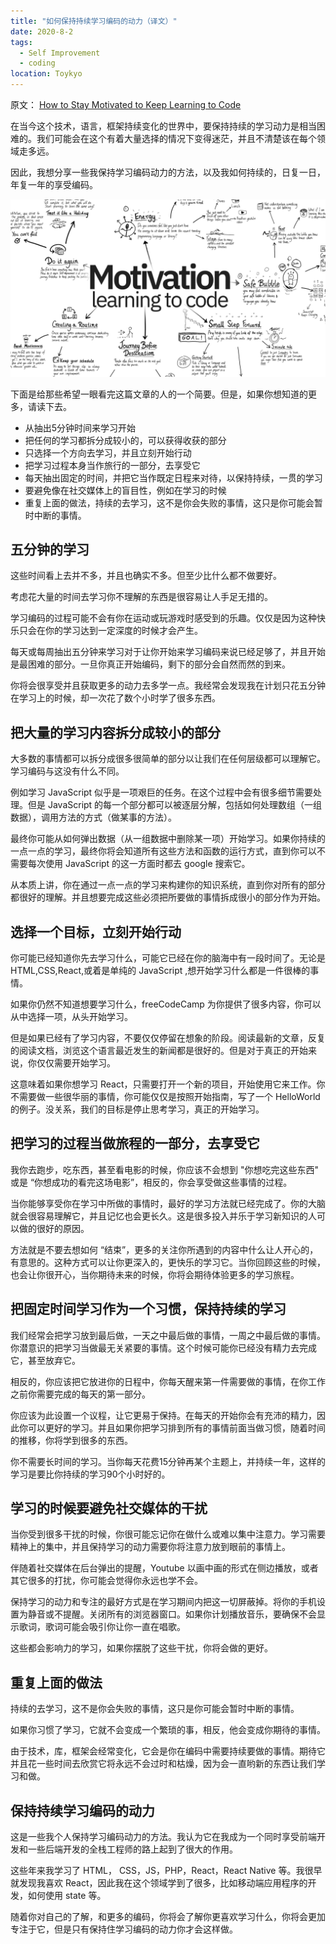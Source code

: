 ```yaml
---
title: "如何保持持续学习编码的动力（译文）"
date: 2020-8-2
tags:
  - Self Improvement
  - coding
location: Toykyo
---
```


原文： [How to Stay Motivated to Keep Learning to Code](https://www.freecodecamp.org/news/how-to-stay-motivated-to-keep-learning-to-code/)<br>

在当今这个技术，语言，框架持续变化的世界中，要保持持续的学习动力是相当困难的。我们可能会在这个有着大量选择的情况下变得迷茫，并且不清楚该在每个领域走多远。

因此，我想分享一些我保持学习编码动力的方法，以及我如何持续的，日复一日，年复一年的享受编码。

<!-- more -->

![motivation:learning to code](/images/motivation-code.png)

下面是给那些希望一眼看完这篇文章的人的一个简要。但是，如果你想知道的更多，请读下去。

- 从抽出5分钟时间来学习开始
- 把任何的学习都拆分成较小的，可以获得收获的部分
- 只选择一个方向去学习，并且立刻开始行动
- 把学习过程本身当作旅行的一部分，去享受它
- 每天抽出固定的时间，并把它当作既定日程来对待，以保持持续，一贯的学习
- 要避免像在社交媒体上的盲目性，例如在学习的时候
- 重复上面的做法，持续的去学习，这不是你会失败的事情，这只是你可能会暂时中断的事情。

## 五分钟的学习

这些时间看上去并不多，并且也确实不多。但至少比什么都不做要好。

考虑花大量的时间去学习你不理解的东西是很容易让人手足无措的。

学习编码的过程可能不会有你在运动或玩游戏时感受到的乐趣。仅仅是因为这种快乐只会在你的学习达到一定深度的时候才会产生。

每天或每周抽出五分钟来学习对于让你开始来学习编码来说已经足够了，并且开始是最困难的部分。一旦你真正开始编码，剩下的部分会自然而然的到来。

你将会很享受并且获取更多的动力去多学一点。我经常会发现我在计划只花五分钟在学习上的时候，却一次花了数个小时学了很多东西。

## 把大量的学习内容拆分成较小的部分

大多数的事情都可以拆分成很多很简单的部分以让我们在任何层级都可以理解它。学习编码与这没有什么不同。

例如学习 JavaScript 似乎是一项艰巨的任务。在这个过程中会有很多细节需要处理。但是 JavaScript 的每一个部分都可以被逐层分解，包括如何处理数组（一组数据），调用方法的方式（做某事的方法）。

最终你可能从如何弹出数据（从一组数据中删除某一项）开始学习。如果你持续的一点一点的学习，最终你将会知道所有这些方法和函数的运行方式，直到你可以不需要每次使用 JavaScript 的这一方面时都去 google 搜索它。

从本质上讲，你在通过一点一点的学习来构建你的知识系统，直到你对所有的部分都很好的理解。并且想要完成这些必须把所要做的事情拆成很小的部分作为开始。

## 选择一个目标，立刻开始行动

你可能已经知道你先去学习什么，可能它已经在你的脑海中有一段时间了。无论是 HTML,CSS,React,或着是单纯的 JavaScript ,想开始学习什么都是一件很棒的事情。

如果你仍然不知道想要学习什么，freeCodeCamp 为你提供了很多内容，你可以从中选择一项，从头开始学习。

但是如果已经有了学习内容，不要仅仅停留在想象的阶段。阅读最新的文章，反复的阅读文档，浏览这个语言最近发生的新闻都是很好的。但是对于真正的开始来说，你仅仅需要开始学习。

这意味着如果你想学习 React，只需要打开一个新的项目，开始使用它来工作。你不需要做一些很华丽的事情，你可能仅仅是按照开始指南，写了一个 HelloWorld 的例子。没关系，我们的目标是停止思考学习，真正的开始学习。

## 把学习的过程当做旅程的一部分，去享受它

我你去跑步，吃东西，甚至看电影的时候，你应该不会想到 "你想吃完这些东西" 或是 “你想成功的看完这场电影”，相反的，你会享受做这些事情的过程。

当你能够享受你在学习中所做的事情时，最好的学习方法就已经完成了。你的大脑就会很容易理解它，并且记忆也会更长久。这是很多投入并乐于学习新知识的人可以做的很好的原因。

方法就是不要去想如何 “结束”，更多的关注你所遇到的内容中什么让人开心的，有意思的。这种方式可以让你更深入的，更快乐的学习它。当你回顾这些的时候，也会让你很开心，当你期待未来的时候，你将会期待体验更多的学习旅程。

## 把固定时间学习作为一个习惯，保持持续的学习

我们经常会把学习放到最后做，一天之中最后做的事情，一周之中最后做的事情。你潜意识的把学习当做最无关紧要的事情。这个时候可能你已经没有精力去完成它，甚至放弃它。

相反的，你应该把它放进你的日程中，你每天醒来第一件需要做的事情，在你工作之前你需要完成的每天的第一部分。

你应该为此设置一个议程，让它更易于保持。在每天的开始你会有充沛的精力，因此你可以更好的学习。并且如果你把学习排到所有的事情前面当做习惯，随着时间的推移，你将学到很多的东西。

你不需要长时间的学习。当你每天花费15分钟再某个主题上，并持续一年，这样的学习是要比你持续的学习90个小时好的。

## 学习的时候要避免社交媒体的干扰

当你受到很多干扰的时候，你很可能忘记你在做什么或难以集中注意力。学习需要精神上的集中，并且保持学习的动力需要你将注意力放到眼前的事情上。

伴随着社交媒体在后台弹出的提醒，Youtube 以画中画的形式在侧边播放，或者其它很多的打扰，你可能会觉得你永远也学不会。

保持学习的动力和专注的最好方式是在学习期间内把这一切屏蔽掉。将你的手机设置为静音或不提醒。关闭所有的浏览器窗口。如果你计划播放音乐，要确保不会显示歌词，歌词可能会吸引你让你一直在唱歌。

这些都会影响力的学习，如果你摆脱了这些干扰，你将会做的更好。

## 重复上面的做法

持续的去学习，这不是你会失败的事情，这只是你可能会暂时中断的事情。

如果你习惯了学习，它就不会变成一个繁琐的事，相反，他会变成你期待的事情。

由于技术，库，框架会经常变化，它会是你在编码中需要持续要做的事情。期待它并且花一些时间去欣赏它将永远不会过时和枯燥，因为会一直哟新的东西让我们学习和做。

## 保持持续学习编码的动力

这是一些我个人保持学习编码动力的方法。我认为它在我成为一个同时享受前端开发和一些后端开发的全栈工程师的路上起到了很大的作用。

这些年来我学习了 HTML， CSS，JS，PHP，React，React Native 等。我很早就发现我喜欢 React，因此我在这个领域学到了很多，比如移动端应用程序的开发，如何使用 state 等。

随着你对自己的了解，和更多的编码，你将会了解你更喜欢学习什么，你将会更加专注于它，但是只有保持住学习编码的动力你才会这样做。
